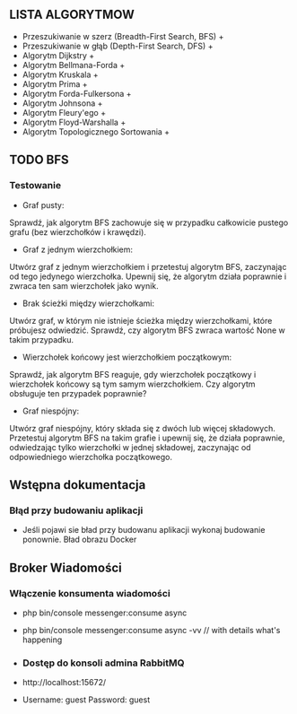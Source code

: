 ## LISTA ALGORYTMOW

- Przeszukiwanie w szerz (Breadth-First Search, BFS) +
- Przeszukiwanie w głąb (Depth-First Search, DFS) +
- Algorytm Dijkstry +
- Algorytm Bellmana-Forda +
- Algorytm Kruskala +
- Algorytm Prima +
- Algorytm Forda-Fulkersona +
- Algorytm Johnsona +
- Algorytm Fleury'ego +
- Algorytm Floyd-Warshalla +
- Algorytm Topologicznego Sortowania +

## TODO BFS
### Testowanie
- Graf pusty:

Sprawdź, jak algorytm BFS zachowuje się w przypadku całkowicie pustego grafu (bez wierzchołków i krawędzi).

- Graf z jednym wierzchołkiem:

Utwórz graf z jednym wierzchołkiem i przetestuj algorytm BFS, zaczynając od tego jedynego wierzchołka. Upewnij się, że algorytm działa poprawnie i zwraca ten sam wierzchołek jako wynik.

- Brak ścieżki między wierzchołkami:

Utwórz graf, w którym nie istnieje ścieżka między wierzchołkami, które próbujesz odwiedzić. Sprawdź, czy algorytm BFS zwraca wartość None w takim przypadku.

- Wierzchołek końcowy jest wierzchołkiem początkowym:

Sprawdź, jak algorytm BFS reaguje, gdy wierzchołek początkowy i wierzchołek końcowy są tym samym wierzchołkiem. Czy algorytm obsługuje ten przypadek poprawnie?

- Graf niespójny:

Utwórz graf niespójny, który składa się z dwóch lub więcej składowych. Przetestuj algorytm BFS na takim grafie i upewnij się, że działa poprawnie, odwiedzając tylko wierzchołki w jednej składowej, zaczynając od odpowiedniego wierzchołka początkowego.

## Wstępna dokumentacja
### Błąd przy budowaniu aplikacji
- Jeśli pojawi sie bład przy budowanu aplikacji wykonaj budowanie ponownie. Bład obrazu Docker

## Broker Wiadomości
### Włączenie konsumenta wiadomości
- php bin/console messenger:consume async
- php bin/console messenger:consume async -vv // with details what's happening

- ### Dostęp do konsoli admina RabbitMQ
- http://localhost:15672/
- Username: guest Password: guest 
